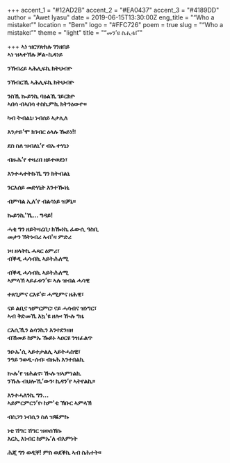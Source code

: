 +++
accent_1 = "#12AD2B"
accent_2 = "#EA0437"
accent_3 = "#4189DD"
author = "Awet Iyasu"
date = 2019-06-15T13:30:00Z
eng_title = "“Who a mistake፧”"
location = "Bern"
logo = "#FFC726"
poem = true
slug = "“Who a mistake፧”"
theme = "light"
title = "“መን’ዩ ስሒቱ፧”"

+++
**ኣነ ዝርሃጽክሉ ገንዘበይ  
ኣነ ዝኣተኽሉ ቓል-ኪዳነይ**

 **ንኽብረይ ኣሕሊፍኪ ክትህብዮ**

 **ንኽብርኺ ኣሕሊፍኪ ክትህብዮ** 

**ንስኺ ኰይንኪ ባዕልኺ ገይርክዮ  
ኣበሳ ብኣበሳ ተስኪምኪ ክትንዕውዮ።**

 **ካብ ትብልኒ፡ ነብሰይ ኣታሊለ**

 **እንታይ’ሞ ክገብር ዕላሉ ዀይነ!፧**

 **ደስ ስለ ዝብለኒ’የ ብኡ ተሃኒነ**

 **ብዙሕ’የ ተዛሪበ ዘይተወደነ፣**

 **እንተሓተትኩኺ ግን ክትብልኒ** 

**ንርእሰይ መድሃኒት እንተዀነኒ** 

**ብምባል ኢለ’የ ብልሳነይ ዝቓኒ።** 

**ኰይንኪ'ኺ… ግዳይ!** 

**ሓቂ ግን ዘይትዛረቢ፡ ክዀነኪ ፈውሲ ዓስቢ  
መታን ኽትነብሪ ኣብ'ዛ ምድሪ** 

**ነዛ ዘላትኪ ሓጻር ዕምሪ፣  
ብቕዲ ሓሳብኪ ኣይትሕለሚ**

 **ብቕዲ ሓሳብኪ ኣይትሕለሚ  
ኣምላኽ ኣይፈቱን’ዩ፡ ኣሉ ዝብል ሓሳዊ**

 **ተጸጊምና ርእዩ’ዩ፡ ሓሚምና ዘሕዊ፣** 

**ናይ ልቢና ዝምርምር፡ ናይ ሓሳብና ዝነግር፣  
ኣብ ቅድመኺ እኳ'ዩ ዘሎ፡ ዂሉ ግዜ** 

**ርእሲኺን ልሳንኪን እንተደንዘዘ  
ብኸመይ ከምኡ ዀይኑ ኣዐርዩ ንዝፈልጥ** 

**ንዑኡ'ሲ ኣይተታልሊ ኣይትሓስዊ፣  
ንዓይ ንወዲ-ሰብ፡ ብዙሕ እንተበልኪ**

 **ኲሉ’የ ዝሕልኖ፡ ዂሉ ዝኣምነልኪ  
ንኹሉ ብህሎኺ’ውን፡ ኪዳን’የ ኣትየልኪ።** 

**እንተሓለንኪ ግን…  
ኣይምርምርን’የ፡ ከም'ቲ ኽቡር ኣምላኽ**

 **ብስጋን ነብሲን ስለ ዝቘምኩ**

 **ነቲ ሽግር ሽግር ዝወሰኽኩ  
እርኢ እነብር ከምኡ’ለ ብእምነት**

 **ሕጂ ግን ወዲቐ! ምስ ወደቕኪ ኣብ ስሕተት።**